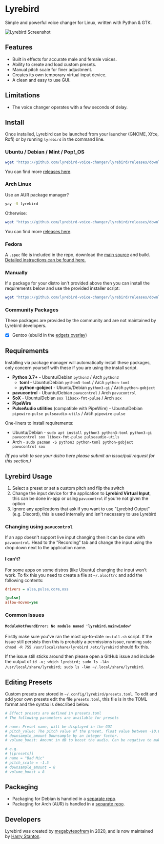 # Lyrebird

Simple and powerful voice changer for Linux, written with Python & GTK.

![Lyrebird Screenshot](https://raw.githubusercontent.com/lyrebird-voice-changer/lyrebird/master/preview.png)

## Features

- Built in effects for accurate male and female voices.
- Ability to create and load custom presets.
- Manual pitch scale for finer adjustment.
- Creates its own temporary virtual input device.
- A clean and easy to use GUI.

## Limitations

- The voice changer operates with a few seconds of delay.

## Install

Once installed, Lyrebird can be launched from your launcher (GNOME, Xfce, Rofi) or by running `lyrebird` in the command line.

### Ubuntu / Debian / Mint / Pop!_OS

```sh
wget "https://github.com/lyrebird-voice-changer/lyrebird/releases/download/v1.2.0/lyrebird_1.2.0-1.deb" && sudo apt install ./lyrebird_1.2.0-1.deb
```

You can find more [releases here](https://github.com/lyrebird-voice-changer/lyrebird/releases).

### Arch Linux

Use an AUR package manager?

```sh
yay -S lyrebird
```

Otherwise:

```sh
wget "https://github.com/lyrebird-voice-changer/lyrebird/releases/download/v1.2.0/lyrebird-1.2.0-1-any-archlinux.pkg.tar.zst" && sudo pacman -U lyrebird-1.2.0-1-any-archlinux.pkg.tar.zst
```

You can find more [releases here](https://github.com/lyrebird-voice-changer/lyrebird/releases).

### Fedora

A `.spec` file is included in the repo, download the [main source](https://github.com/lyrebird-voice-changer/lyrebird/archive/refs/tags/v1.2.0.tar.gz) and build. [Detailed instructions can be found here.](https://github.com/lyrebird-voice-changer/lyrebird/pull/124#issuecomment-1690471719)

### Manually

If a package for your distro isn't provided above then you can install the requirements below and use the provided installer script:

```sh
wget "https://github.com/lyrebird-voice-changer/lyrebird/releases/download/v1.2.0/lyrebird_1.2.0-1.tar.gz" && tar xf lyrebird_1.2.0-1.tar.gz && cd lyrebird_1.2.0-1 && sudo ./install.sh
```

### Community Packages

These packages are provided by the community and are not maintained by Lyrebird developers.

- [x] Gentoo (ebuild in the [edgets overlay](https://github.com/BlueManCZ/edgets/tree/master/media-sound/lyrebird))

## Requirements

Installing via package manager will automatically install these packages, only concern yourself with these if you are using the install script.

- **Python 3.7+** - Ubuntu/Debian `python3` / Arch `python3`
    - **toml** - Ubuntu/Debian `python3-toml` / Arch `python-toml`
    - **python-gobject** - Ubuntu/Debian `python3-gi` / Arch `python-gobject`
- **pavucontrol** - Ubuntu/Debian `pavucontrol` / Arch `pavucontrol`
- **SoX** - Ubuntu/Debian `sox libsox-fmt-pulse` / Arch `sox`
- **PipeWire**
- **PulseAudio utilities** (compatible with PipeWire) - Ubuntu/Debian `pipewire-pulse pulseaudio-utils` / Arch `pipewire-pulse`

One-liners to install requirements:

  * Ubuntu/Debian - `sudo apt install python3 python3-toml python3-gi pavucontrol sox libsox-fmt-pulse pulseaudio-utils`
  * Arch - `sudo pacman -S python3 python-toml python-gobject pavucontrol sox`

*(If you wish to see your distro here please submit an issue/pull request for this section.)*

## Lyrebird Usage

1. Select a preset or set a custom pitch and flip the switch
2. Change the input device for the application to **Lyrebird Virtual Input**, this can be done in-app or using `pavucontrol` if you're not given the option
3. Ignore any applications that ask if you want to use "Lyrebird Output" (e.g. Discord), this is used internally and isn't necessary to use Lyrebird

### Changing using `pavucontrol`

If an app doesn't support live input changing then it can be done with `pavucontrol`. Head to the "Recording" tab and change the input using the drop down next to the application name.

#### I can't?

For some apps on some distros (like Ubuntu) changing the input won't work. To fix this you need to create a file at `~/.alsoftrc` and add the following contents:

```ini
drivers = alsa,pulse,core,oss

[pulse]
allow-moves=yes
```

### Common Issues

#### `ModuleNotFoundError: No module named 'lyrebird.mainwindow'`

Firstly make sure you've ran the most up-to-date `install.sh` script. If the issue still persists then this is probably a permissions issue, running `sudo chmod -R 755 /usr/local/share/lyrebird /etc/lyrebird` should fix this.

If the issue still sticks around then please open a GitHub issue and include the output of `id -u; which lyrebird; sudo ls -lAn /usr/local/share/lyrebird; sudo ls -lAn ~/.local/share/lyrebird`.

## Editing Presets

Custom presets are stored in `~/.config/lyrebird/presets.toml`. To edit and add your own presets edit the file `presets.toml`, this file is in the TOML format and the syntax is described below.

```toml
# Effect presets are defined in presets.toml
# The following parameters are available for presets

# name: Preset name, will be displayed in the GUI
# pitch_value: The pitch value of the preset, float value between -10.0 to 10.0. Omit if pitch value should not be affected from slider value.
# downsample_amount Downsample by an integer factor.
# volume_boost: Amount in dB to boost the audio. Can be negative to make the audio quieter.

# e.g.
# [[presets]]
# name = "Bad Mic"
# pitch_scale = -1.5
# downsample_amount = 8
# volume_boost = 8
```

## Packaging

  * Packaging for Debian is handled in a [separate repo](https://github.com/lyrebird-voice-changer/lyrebird-deb).
  * Packaging for Arch (AUR) is handled in a [separate repo](https://github.com/lyrebird-voice-changer/lyrebird-arch).

## Developers

Lyrebird was created by [megabytesofrem](https://github.com/megabytesofrem) in 2020, and is now maintained by [Harry Stanton](https://github.com/harrego).
